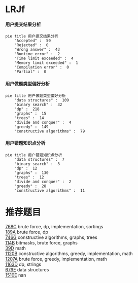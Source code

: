 # LRJf

<!-- tabs:start -->



#### **用户提交结果分析**

```mermaid
pie title 用户提交结果分析
    "Accepted" :  50
    "Rejected" :  0
    "Wrong answer" :  43
    "Runtime error" :  2
    "Time limit exceeded" :  4
    "Memory limit exceeded" :  1
    "Compilation error" :  0
    "Partial" :  0
```

#### **用户做题类型偏好分析**

```mermaid
pie title 用户做题类型偏好分析
    "data structures" :  109
    "binary search" :  32
    "dp" :  218
    "graphs" :  15
    "trees" :  14
    "divide and conquer" :  4
    "greedy" :  149
    "constructive algorithms" :  79
```
#### **用户错题知识点分析**

```mermaid
pie title 用户错题知识点分析
    "data structures" :  7
    "binary search" :  3
    "dp" :  12
    "graphs" :  130
    "trees" :  12
    "divide and conquer" :  2
    "greedy" :  28
    "constructive algorithms" :  11
```



<!-- tabs:end -->
# 推荐题目
[768C](https://codeforces.com/contest/768/problem/C)		brute force,
                        dp,
                        implementation,
                        sortings		  
[189A](https://codeforces.com/contest/189/problem/A)		brute force,
                        dp		  
[746G](https://codeforces.com/contest/746/problem/G)		constructive algorithms,
                        graphs,
                        trees		  
[114B](https://codeforces.com/contest/114/problem/B)		bitmasks,
                        brute force,
                        graphs		  
[39D](https://codeforces.com/contest/39/problem/D)		math		  
[1120B](https://codeforces.com/contest/1120/problem/B)		constructive algorithms,
                        greedy,
                        implementation,
                        math		  
[1207A](https://codeforces.com/contest/1207/problem/A)		brute force,
                        greedy,
                        implementation,
                        math		  
[1163D](https://codeforces.com/contest/1163/problem/D)		dp,
                        strings		  
[679E](https://codeforces.com/contest/679/problem/E)		data structures		  
[1510E](https://codeforces.com/contest/1510/problem/E)		nan		  
